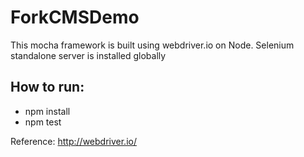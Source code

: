 # ForkCMSDemo
This mocha framework is built using webdriver.io on Node.
Selenium standalone server is installed globally

## How to run:
* npm install
* npm test

Reference:
http://webdriver.io/
